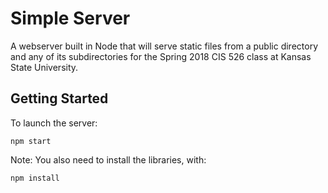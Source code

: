 # Simple Server

A webserver built in Node that will serve static files from a public directory and any of its subdirectories for the Spring 2018 CIS 526 class at Kansas State University. 

## Getting Started

To launch the server:

`npm start`

Note: You also need to install the libraries, with:

`npm install`




